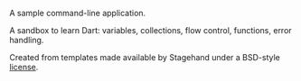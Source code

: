 A sample command-line application.

A sandbox to learn Dart: variables, collections, flow control, functions, error handling.

Created from templates made available by Stagehand under a BSD-style
[license](https://github.com/dart-lang/stagehand/blob/master/LICENSE).
